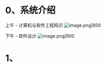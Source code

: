 # 0、系统介绍

上午 - 计算机与软件工程知识
![image.png|600](https://yancey-note-img.oss-cn-beijing.aliyuncs.com/20250921143943.png)

下午 - 软件设计
![image.png|600](https://yancey-note-img.oss-cn-beijing.aliyuncs.com/20250921144038.png)

# 1、